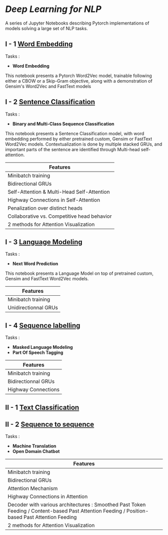 # _Deep Learning for NLP_
A series of Jupyter Notebooks describing Pytorch implementations of models solving a large set of NLP tasks.



## I - 1 [Word Embedding](https://github.com/JBAujogue/Deep-Learning-for-NLP/tree/master/DL4NLP%20notebooks)

 Tasks :

- **Word Embedding**

This notebook presents a Pytorch Word2Vec model, trainable following either a CBOW or a Skip-Gram objective, along with a demonstration of Gensim's Word2Vec and FastText models

## I - 2 [Sentence Classification](https://github.com/JBAujogue/Deep-Learning-for-NLP/tree/master/DL4NLP%20notebooks)

 Tasks :

- **Binary and Multi-Class Sequence Classification**

This notebook presents a Sentence Classification model, with word embedding performed by either pretrained custom, Gensim or FastText Word2Vec models. Contextualization is done by multiple stacked GRUs, and important parts of the sentence are identified through Multi-head self-attention.

| Features |
|-----|
| Minibatch training |
| Bidirectional GRUs |
| Self-Attention & Multi-Head Self-Attention |
| Highway Connections in Self-Attention |
| Penalization over distinct heads |
| Collaborative vs. Competitive head behavior |
| 2 methods for Attention Visualization |


## I - 3 [Language Modeling](https://github.com/JBAujogue/Deep-Learning-for-NLP/tree/master/DL4NLP%20notebooks)

Tasks :

- **Next Word Prediction**

This notebook presents a Language Model on top of pretrained custom, Gensim and FastText Word2Vec models.

| Features |
|-----|
| Minibatch training |
| Unidirectionnal GRUs |

## I - 4 [Sequence labelling](https://github.com/JBAujogue/Deep-Learning-for-NLP/tree/master/DL4NLP%20notebooks)

Tasks :

- **Masked Language Modeling**
- **Part Of Speech Tagging**


| Features |
|-----|
| Minibatch training |
| Bidirectionnal GRUs |
| Highway Connections |
 


## II - 1 [Text Classification](https://github.com/JBAujogue/Deep-Learning-for-NLP/tree/master/DL4NLP%20notebooks)

## II - 2 [Sequence to sequence](https://github.com/JBAujogue/Deep-Learning-for-NLP/tree/master/DL4NLP%20notebooks)

Tasks :

- **Machine Translation**
- **Open Domain Chatbot**

| Features |
|-----|
| Minibatch training |
| Bidirectional GRUs |
| Attention Mechanism |
| Highway Connections in Attention |
| Decoder with various architectures : Smoothed Past Token Feeding / Content-based Past Attention Feeding / Position-based Past Attention Feeding |
| 2 methods for Attention Visualization |
